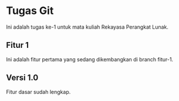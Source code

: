 # Tugas Git

Ini adalah tugas ke-1 untuk mata kuliah Rekayasa Perangkat Lunak.

## Fitur 1
Ini adalah fitur pertama yang sedang dikembangkan di branch fitur-1.

## Versi 1.0
Fitur dasar sudah lengkap.
